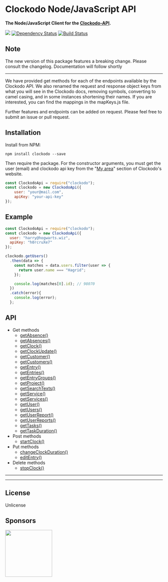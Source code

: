 # Clockodo Node/JavaScript API

**The Node/JavaScript Client for the [Clockodo-API](https://www.clockodo.com/de/api/).**

[![](https://img.shields.io/npm/v/clockodo.svg)](https://www.npmjs.com/package/clockodo)
[![Dependency Status](https://david-dm.org/peerigon/clockodo.svg)](https://david-dm.org/peerigon/clockodo)
[![Build Status](https://travis-ci.org/peerigon/clockodo.svg?branch=master)](https://travis-ci.org/peerigon/clockodo)

## Note

The new version of this package features a breaking change. Please consult the changelog. Documentation will follow shortly

---

We have provided get methods for each of the endpoints available by the Clockodo API. We also renamed the request and response object keys from what you will see in the Clockodo docs, removing symbols, converting to camel casing, and in some instances shortening their names. If you are interested, you can find the mappings in the mapKeys.js file.

Further features and endpoints can be added on request. Please feel free to submit an issue or pull request.

## Installation

Install from NPM:

```
npm install clockodo --save
```

Then require the package. For the constructor arguments, you must get the user (email) and clockodo api key from the "[My area](https://my.clockodo.com/en/users/editself)" section of Clockodo's website.

```js
const ClockodoApi = require("clockodo");
const clockodo = new ClockodoApi({
    user: "your@mail.com",
    apiKey: "your-api-key"
});
```

## Example

```js
const ClockodoApi = require("clockodo");
const clockodo = new ClockodoApi({
  user: "harry@hogwarts.wiz",
  apiKey: "h0rcruXe7"
});

clockodo.getUsers()
  .then(data => {
    const matches = data.users.filter(user => {
      return user.name === "Hagrid";
    });

    console.log(matches[0].id); // 98070
  })
  .catch(error){
    console.log(error);
  };
```

## API

-   Get methods
    -   [getAbsence()](#getabsenceid)
    -   [getAbsences()](#getabsencesparams)
    -   [getClock()](#getclock)
    -   [getClockUpdate()](#getclockupdate)
    -   [getCustomer()](#getcustomerid)
    -   [getCustomers()](#getcustomers)
    -   [getEntry()](#getentryid)
    -   [getEntries()](#getentriesbegin-end-filters)
    -   [getEntryGroups()](#getentrygroupsbegin-end-grouping-options)
    -   [getProject()](#getprojectid)
    -   [getSearchTexts()](#getsearchtextsparams)
    -   [getService()](#getserviceid)
    -   [getServices()](#getservices)
    -   [getUser()](#getuserid)
    -   [getUsers()](#getusers)
    -   [getUserReport()](#getuserreportid)
    -   [getUserReports()](#getuserreportsid-params)
    -   [getTasks()](#gettasksparams)
    -   [getTaskDuration()](#gettaskdurationparams)
-   Post methods
    -   [startClock()](#startclockparams)
-   Put methods
    -   [changeClockDuration()](#changeclockdurationid-params)
    -   [editEntry()](#editentryid-params)
-   Delete methods
    -   [stopClock()](#stopclockid-params)

---

---

## License

Unlicense

## Sponsors

[<img src="https://assets.peerigon.com/peerigon/logo/peerigon-logo-flat-spinat.png" width="150" />](https://peerigon.com)
